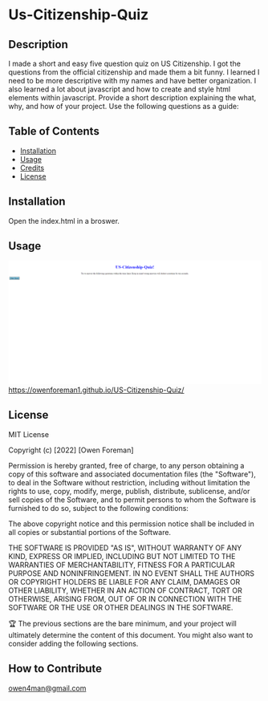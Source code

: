 # Us-Citizenship-Quiz
## Description

I made a short and easy five question quiz on US Citizenship. I got the questions from the official citizenship and made them a bit funny. I learned I need to be more descriptive with my names and have better organization. I also learned a lot about javascript and how to create and style html elements within javascript. 
Provide a short description explaining the what, why, and how of your project. Use the following questions as a guide:

## Table of Contents 

- [Installation](#installation)
- [Usage](#usage)
- [Credits](#credits)
- [License](#license)

## Installation

Open the index.html in a broswer. 

## Usage

![](./images/screencapture-file-C-Users-owen-Desktop-Bootcamp-Homework-Code-Quiz-index-html-2022-03-22-15_57_12.png)
https://owenforeman1.github.io/US-Citizenship-Quiz/

## License

MIT License

Copyright (c) [2022] [Owen Foreman]

Permission is hereby granted, free of charge, to any person obtaining a copy
of this software and associated documentation files (the "Software"), to deal
in the Software without restriction, including without limitation the rights
to use, copy, modify, merge, publish, distribute, sublicense, and/or sell
copies of the Software, and to permit persons to whom the Software is
furnished to do so, subject to the following conditions:

The above copyright notice and this permission notice shall be included in all
copies or substantial portions of the Software.

THE SOFTWARE IS PROVIDED "AS IS", WITHOUT WARRANTY OF ANY KIND, EXPRESS OR
IMPLIED, INCLUDING BUT NOT LIMITED TO THE WARRANTIES OF MERCHANTABILITY,
FITNESS FOR A PARTICULAR PURPOSE AND NONINFRINGEMENT. IN NO EVENT SHALL THE
AUTHORS OR COPYRIGHT HOLDERS BE LIABLE FOR ANY CLAIM, DAMAGES OR OTHER
LIABILITY, WHETHER IN AN ACTION OF CONTRACT, TORT OR OTHERWISE, ARISING FROM,
OUT OF OR IN CONNECTION WITH THE SOFTWARE OR THE USE OR OTHER DEALINGS IN THE
SOFTWARE.

🏆 The previous sections are the bare minimum, and your project will ultimately determine the content of this document. You might also want to consider adding the following sections.

## How to Contribute

owen4man@gmail.com